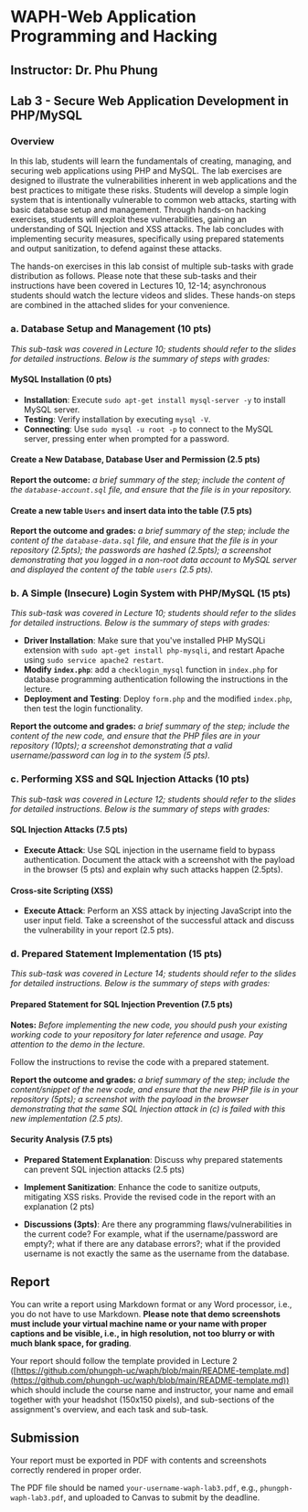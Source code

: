 # WAPH-Web Application Programming and Hacking

## Instructor: Dr. Phu Phung

## Lab 3 - Secure Web Application Development in PHP/MySQL

### Overview

In this lab, students will learn the fundamentals of creating, managing, and securing web applications using PHP and MySQL. The lab exercises are designed to illustrate the vulnerabilities inherent in web applications and the best practices to mitigate these risks. Students will develop a simple login system that is intentionally vulnerable to common web attacks, starting with basic database setup and management. Through hands-on hacking exercises, students will exploit these vulnerabilities, gaining an understanding of SQL Injection and XSS attacks. The lab concludes with implementing security measures, specifically using prepared statements and output sanitization, to defend against these attacks.

The hands-on exercises in this lab consist of multiple sub-tasks with grade distribution as follows. Please note that these sub-tasks and their instructions have been covered in Lectures 10, 12-14; asynchronous students should watch the lecture videos and slides. These hands-on steps are combined in the attached slides for your convenience.

### a. Database Setup and Management (10 pts)

_This sub-task was covered in Lecture 10; students should refer to the slides for detailed instructions. Below is the summary of steps with grades:_

#### MySQL Installation (0 pts)
- **Installation**: Execute `sudo apt-get install mysql-server -y` to install MySQL server.
- **Testing**: Verify installation by executing `mysql -V`.
- **Connecting**: Use `sudo mysql -u root -p` to connect to the MySQL server, pressing enter when prompted for a password.

####  Create a New Database, Database User and Permission (2.5 pts)

**Report the outcome:** _a brief summary of the step; include the content of the `database-account.sql` file, and ensure that the file is in your repository._


#### Create a new table `Users` and insert data into the table (7.5 pts)

**Report the outcome and grades:** _a brief summary of the step; include the content of the `database-data.sql` file, and ensure that the file is in your repository (2.5pts); the passwords are hashed (2.5pts); a screenshot demonstrating that you logged in a non-root data account to MySQL server and displayed the content of the table `users` (2.5 pts)._

### b. A Simple (Insecure) Login System with PHP/MySQL (15 pts)

_This sub-task was covered in Lecture 10; students should refer to the slides for detailed instructions. Below is the summary of steps with grades:_

- **Driver Installation**:  Make sure that you've installed PHP MySQLi extension with `sudo apt-get install php-mysqli`, and restart Apache using `sudo service apache2 restart`.
- **Modify `index.php`**: add a `checklogin_mysql` function in `index.php` for database programming authentication following the instructions in the lecture.
- **Deployment and Testing**: Deploy `form.php` and the modified `index.php`, then test the login functionality.

**Report the outcome and grades:** _a brief summary of the step; include the content of the new code, and ensure that the PHP files are in your repository (10pts); a screenshot demonstrating that a valid username/password can log in to the system (5 pts)._


### c. Performing XSS and SQL Injection Attacks (10 pts)

_This sub-task was covered in Lecture 12; students should refer to the slides for detailed instructions. Below is the summary of steps with grades:_

#### SQL Injection Attacks (7.5 pts)

- **Execute Attack**: Use SQL injection in the username field to bypass authentication. Document the attack with a screenshot with the payload in the browser (5 pts) and explain why such attacks happen (2.5pts).

#### Cross-site Scripting (XSS)
- **Execute Attack**: Perform an XSS attack by injecting JavaScript into the user input field. Take a screenshot of the successful attack and discuss the vulnerability in your report (2.5 pts).

### d. Prepared Statement Implementation (15 pts)

_This sub-task was covered in Lecture 14; students should refer to the slides for detailed instructions. Below is the summary of steps with grades:_

#### Prepared Statement for SQL Injection Prevention (7.5 pts)

**Notes:** _Before implementing the new code, you should push your existing working code to your repository for later reference and usage. Pay attention to the demo in the lecture._

Follow the instructions to revise the code with a prepared statement. 

**Report the outcome and grades:** _a brief summary of the step; include the content/snippet of the new code, and ensure that the new PHP file is in your repository (5pts); a screenshot with the payload in the browser demonstrating that the same SQL Injection attack in (c) is failed with this new implementation (2.5 pts)._

#### Security Analysis (7.5 pts)

- **Prepared Statement Explanation**: Discuss why prepared statements can prevent SQL injection attacks (2.5 pts)

- **Implement Sanitization**: Enhance the code to sanitize outputs, mitigating XSS risks. Provide the revised code in the report with an explanation (2 pts)

- **Discussions (3pts)**: Are there any programming flaws/vulnerabilities in the current code? For example, what if the username/password are empty?; what if there are any database errors?; what if the provided username is not exactly the same as the username from the database.


## Report 

You can write a report using Markdown format or any Word processor, i.e., you do not have to use Markdown. **Please note that demo screenshots must include your virtual machine name or your name with proper captions and be visible, i.e., in high resolution, not too blurry or with much blank space, for grading**. 

Your report should follow the template provided in Lecture 2 ([https://github.com/phungph-uc/waph/blob/main/README-template.md](https://github.com/phungph-uc/waph/blob/main/README-template.md)) which should include the course name and instructor, your name and email together with your headshot (150x150 pixels), and sub-sections of the assignment's overview, and each task and sub-task.


## Submission

Your report must be exported in  PDF with contents and screenshots correctly rendered in proper order. 

The PDF file should be named `your-username-waph-lab3.pdf`, e.g., `phungph-waph-lab3.pdf`, and uploaded to Canvas to submit by the deadline. 
